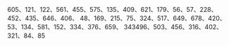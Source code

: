 605、121、122、561、455、575、135、409、621、179、56、57、228、452、435、646、406、
48、169、215、75、324、517、649、678、420、53、134、581、152、334、376、659、 343496、503、456、316、402、321、84、85